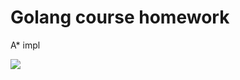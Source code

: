 Golang course homework
=====================
A* impl 

![](https://github.com/VanyaDNDZ/AStarPathFind/blob/master/static/rgb.gif)